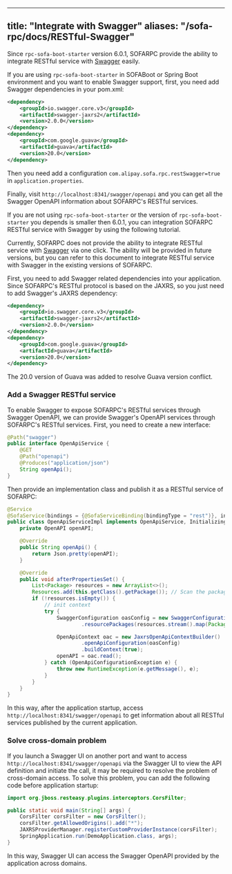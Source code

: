 
---
title: "Integrate with Swagger"
aliases: "/sofa-rpc/docs/RESTful-Swagger"
---


Since `rpc-sofa-boot-starter` version 6.0.1, SOFARPC provide the ability to integrate RESTful service with [Swagger](https://swagger.io/) easily.

If you are using `rpc-sofa-boot-starter` in SOFABoot or Spring Boot environment and you want to enable Swagger support, first, you need add Swagger dependencies in your pom.xml:

```xml
<dependency>
    <groupId>io.swagger.core.v3</groupId>
    <artifactId>swagger-jaxrs2</artifactId>
    <version>2.0.0</version>
</dependency>
<dependency>
    <groupId>com.google.guava</groupId>
    <artifactId>guava</artifactId>
    <version>20.0</version>
</dependency>
```

Then you need add a configuration `com.alipay.sofa.rpc.restSwagger=true` in `application.properties`.

Finally, visit `http://localhost:8341/swagger/openapi` and you can get all the Swagger OpenAPI information about SOFARPC's RESTful services.

If you are not using `rpc-sofa-boot-starter` or the version of `rpc-sofa-boot-starter` you depends is smaller then 6.0.1, you can integration SOFARPC RESTful service with Swagger by using the following tutorial.

Currently, SOFARPC does not provide the ability to integrate RESTful service with [Swagger](https://swagger.io/) via one click. The ability will be provided in future versions, but you can refer to this document to integrate RESTful service with Swagger in the existing versions of SOFARPC.

First, you need to add Swagger related dependencies into your application. Since SOFARPC's RESTful protocol is based on the JAXRS, so you just need to add Swagger's JAXRS dependency:

```xml
<dependency>
    <groupId>io.swagger.core.v3</groupId>
    <artifactId>swagger-jaxrs2</artifactId>
    <version>2.0.0</version>
</dependency>
<dependency>
    <groupId>com.google.guava</groupId>
    <artifactId>guava</artifactId>
    <version>20.0</version>
</dependency>
```

The 20.0 version of Guava was added to resolve Guava version conflict.

### Add a Swagger RESTful service

To enable Swagger to expose SOFARPC's RESTful services through Swagger OpenAPI, we can provide Swagger's OpenAPI services through SOFARPC's RESTful services. First, you need to create a new interface:

```java
@Path("swagger")
public interface OpenApiService {
    @GET
    @Path("openapi")
    @Produces("application/json")
    String openApi();
}
```

Then provide an implementation class and publish it as a RESTful service of SOFARPC:

```java
@Service
@SofaService(bindings = {@SofaServiceBinding(bindingType = "rest")}, interfaceType = OpenApiService.class)
public class OpenApiServiceImpl implements OpenApiService, InitializingBean {
    private OpenAPI openAPI;

    @Override
    public String openApi() {
        return Json.pretty(openAPI);
    }

    @Override
    public void afterPropertiesSet() {
        List<Package> resources = new ArrayList<>();
        Resources.add(this.getClass().getPackage()); // Scan the package of the current class, or scan the packages of other SOFARPC RESTful service interfaces.
        if (!resources.isEmpty()) {
            // init context
            try {
                SwaggerConfiguration oasConfig = new SwaggerConfiguration()
                        .resourcePackages(resources.stream().map(Package::getName).collect(Collectors.toSet()));

                OpenApiContext oac = new JaxrsOpenApiContextBuilder()
                        .openApiConfiguration(oasConfig)
                        .buildContext(true);
                openAPI = oac.read();
            } catch (OpenApiConfigurationException e) {
                throw new RuntimeException(e.getMessage(), e);
            }
        }
    }
}
```

In this way, after the application startup, access `http://localhost:8341/swagger/openapi` to get information about all RESTful services published by the current application.

### Solve cross-domain problem

If you launch a Swagger UI on another port and want to access `http://localhost:8341/swagger/openapi` via the Swagger UI to view the API definition and initiate the call, it may be required to resolve the problem of cross-domain access. To solve this problem, you can add the following code before application startup:

```java
import org.jboss.resteasy.plugins.interceptors.CorsFilter;

public static void main(String[] args) {
    CorsFilter corsFilter = new CorsFilter();
    corsFilter.getAllowedOrigins().add("*");
    JAXRSProviderManager.registerCustomProviderInstance(corsFilter);
    SpringApplication.run(DemoApplication.class, args);
}
```

In this way, Swagger UI can access the Swagger OpenAPI provided by the application across domains.